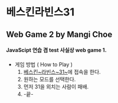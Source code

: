 # 베스킨라빈스31 
## Web Game 2 by Mangi Choe
#### JavaScipt 연습 겸 test    사실상 web game 1.

* 게임 방법 ( How to Play )
    1. [베스킨~라빈스~31~](https://lightningchoe.github.io/webgame2 'game link')에 접속을 한다.
    2. 원하는 모드를 선택한다.
    3. 먼저 31을 외치는 사람이 패배. 
    4. -끝-



